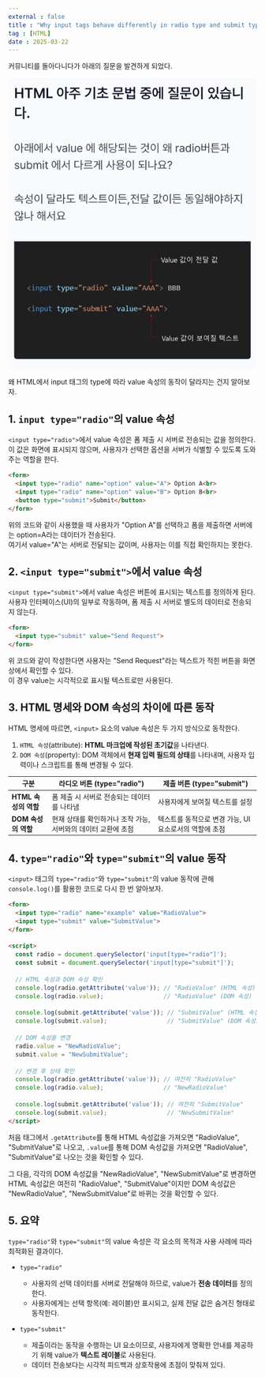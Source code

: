 ```yaml
---
external : false
title : "Why input tags behave differently in radio type and submit type"
tag : [HTML]
date : 2025-03-22
---
```


커뮤니티를 돌아다니다가 아래의 질문을 발견하게 되었다.  

![input 태그 value 질문](https://github.com/WoojinJeonkr/woojin-blog/blob/main/public/images/html_question.jpg?raw=true)

왜 HTML에서 input 태그의 type에 따라 value 속성의 동작이 달라지는 건지 알아보자.

## 1. `input type="radio"`의 value 속성

`<input type="radio">`에서 value 속성은 폼 제출 시 서버로 전송되는 값을 정의한다.  
이 값은 화면에 표시되지 않으며, 사용자가 선택한 옵션을 서버가 식별할 수 있도록 도와주는 역할을 한다.  

```html
<form>
  <input type="radio" name="option" value="A"> Option A<br>
  <input type="radio" name="option" value="B"> Option B<br>
  <button type="submit">Submit</button>
</form>
```

위의 코드와 같이 사용했을 때 사용자가 "Option A"를 선택하고 폼을 제출하면 서버에는 option=A라는 데이터가 전송된다.  
여기서 value="A"는 서버로 전달되는 값이며, 사용자는 이를 직접 확인하지는 못한다.

## 2. `<input type="submit">`에서 value 속성

`<input type="submit">`에서 value 속성은 버튼에 표시되는 텍스트를 정의하게 된다.  
사용자 인터페이스(UI)의 일부로 작동하며, 폼 제출 시 서버로 별도의 데이터로 전송되지 않는다.

```html
<form>
  <input type="submit" value="Send Request">
</form>
```

위 코드와 같이 작성한다면 사용자는 "Send Request"라는 텍스트가 적힌 버튼을 화면 상에서 확인할 수 있다.  
이 경우 value는 시각적으로 표시될 텍스트로만 사용된다.

## 3. HTML 명세와 DOM 속성의 차이에 따른 동작

HTML 명세에 따르면, `<input>` 요소의 value 속성은 두 가지 방식으로 동작한다.

1. `HTML 속성`(attribute): **HTML 마크업에 작성된 초기값**을 나타낸다.
2. `DOM 속성`(property): DOM 객체에서 **현재 입력 필드의 상태**를 나타내며, 사용자 입력이나 스크립트를 통해 변경될 수 있다.  

| **구분**              | **라디오 버튼 (type="radio")**                                   | **제출 버튼 (type="submit")**                              |
|-----------------------|-----------------------------------------------------------------|----------------------------------------------------------|
| **HTML 속성의 역할**  | 폼 제출 시 서버로 전송되는 데이터를 나타냄                        | 사용자에게 보여질 텍스트를 설정                           |
| **DOM 속성의 역할**   | 현재 상태를 확인하거나 조작 가능, 서버와의 데이터 교환에 초점       | 텍스트를 동적으로 변경 가능, UI 요소로서의 역할에 초점    |

## 4. `type="radio"`와 `type="submit"`의 value 동작

`<input>` 태그의 `type="radio"`와 `type="submit"`의 value 동작에 관해 `console.log()`를 활용한 코드로 다시 한 번 알아보자.  

```html
<form>
  <input type="radio" name="example" value="RadioValue">
  <input type="submit" value="SubmitValue">
</form>

<script>
  const radio = document.querySelector('input[type="radio"]');
  const submit = document.querySelector('input[type="submit"]');

  // HTML 속성과 DOM 속성 확인
  console.log(radio.getAttribute('value')); // "RadioValue" (HTML 속성)
  console.log(radio.value);                 // "RadioValue" (DOM 속성)

  console.log(submit.getAttribute('value')); // "SubmitValue" (HTML 속성)
  console.log(submit.value);                 // "SubmitValue" (DOM 속성)

  // DOM 속성을 변경
  radio.value = "NewRadioValue";
  submit.value = "NewSubmitValue";

  // 변경 후 상태 확인
  console.log(radio.getAttribute('value')); // 여전히 "RadioValue"
  console.log(radio.value);                 // "NewRadioValue"

  console.log(submit.getAttribute('value')); // 여전히 "SubmitValue"
  console.log(submit.value);                 // "NewSubmitValue"
</script>
```

처음 태그에서 `.getAttribute`를 통해 HTML 속성값을 가져오면 "RadioValue", "SubmitValue"로 나오고, `.value`를 통해 DOM 속성값을 가져오면 "RadioValue", "SubmitValue"로 나오는 것을 확인할 수 있다.  

그 다음, 각각의 DOM 속성값을 "NewRadioValue", "NewSubmitValue"로 변경하면 HTML 속성값은 여전히 "RadioValue", "SubmitValue"이지만 DOM 속성값은 "NewRadioValue", "NewSubmitValue"로 바뀌는 것을 확인할 수 있다.

## 5. 요약

`type="radio"`와 `type="submit"`의 value 속성은 각 요소의 목적과 사용 사례에 따라 최적화된 결과이다.

- `type="radio"`
  - 사용자의 선택 데이터를 서버로 전달해야 하므로, value가 **전송 데이터**를 정의한다.
  - 사용자에게는 선택 항목(예: 레이블)만 표시되고, 실제 전달 값은 숨겨진 형태로 동작한다.

- `type="submit"`
  - 제출이라는 동작을 수행하는 UI 요소이므로, 사용자에게 명확한 안내를 제공하기 위해 value가 **텍스트 레이블**로 사용된다.
  - 데이터 전송보다는 시각적 피드백과 상호작용에 초점이 맞춰져 있다.
